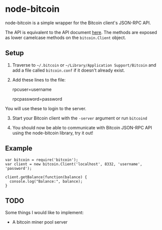 
# node-bitcoin

node-bitcoin is a simple wrapper for the Bitcoin client's JSON-RPC API. 

The API is equivalent to the API document [here](http://www.bitcoin.org/wiki/doku.php?id=api#methods). 
The methods are exposed as lower camelcase methods on the `bitcoin.Client` 
object.

## Setup

1. Traverse to `~/.bitcoin` or `~/Library/Application Support/Bitcoin` and add a
file called `bitcoin.conf` if it doesn't already exist.

2. Add these lines to the file:

    rpcuser=username

    rpcpassword=password

You will use these to login to the server.

3. Start your Bitcoin client with the `-server` argument or run `bitcoind`

4. You should now be able to communicate with Bitcoin JSON-RPC API using the
node-bitcoin library, try it out!

## Example

    var bitcoin = require('bitcoin');
    var client = new bitcoin.Client('localhost', 8332, 'username', 'password');

    client.getBalance(function(balance) {
      console.log("Balance:", balance);
    }

## TODO

Some things I would like to implement:

* A bitcoin miner pool server

